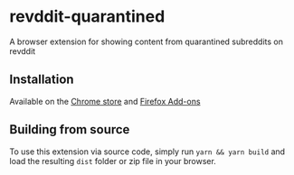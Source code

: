 # revddit-quarantined
A browser extension for showing content from quarantined subreddits on revddit

## Installation

Available on the [Chrome store](https://chrome.google.com/webstore/detail/revddit-quarantined/cmfgeilnphkjendelakiniceinhjonfh) and [Firefox Add-ons](https://addons.mozilla.org/en-US/firefox/addon/revddit-quarantined/)

## Building from source

To use this extension via source code, simply run `yarn && yarn build` and load the resulting `dist` folder or zip file in your browser.
